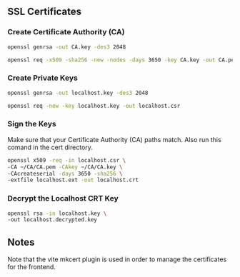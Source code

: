 
## SSL Certificates
### Create Certificate Authority (CA)
```bash
openssl genrsa -out CA.key -des3 2048
```
```bash
openssl req -x509 -sha256 -new -nodes -days 3650 -key CA.key -out CA.pem
```

### Create Private Keys
```bash
openssl genrsa -out localhost.key -des3 2048
```
```bash
openssl req -new -key localhost.key -out localhost.csr
```

### Sign the Keys
Make sure that your Certificate Authority (CA) paths match. Also run this comand in the cert directory.
```bash
openssl x509 -req -in localhost.csr \
-CA ~/CA/CA.pem -CAkey ~/CA/CA.key \  
-CAcreateserial -days 3650 -sha256 \
-extfile localhost.ext -out localhost.crt
```

### Decrypt the Localhost CRT Key
```bash
openssl rsa -in localhost.key \
-out localhost.decrypted.key
```

## Notes
Note that the vite mkcert plugin is used in order to manage
the certificates for the frontend.
